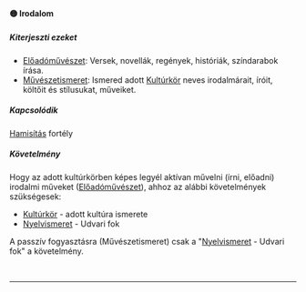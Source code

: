 #### 🟡 Irodalom

##### Kiterjeszti ezeket

- [Előadóművészet](../kepzettsegek.muveszeti/eloadomuveszet.md): Versek, novellák, regények, históriák, színdarabok írása.
- [Művészetismeret](../kepzettsegek.muveszeti/muveszetismeret.md): Ismered adott [Kultúrkör](../hatterek.kiemelt/kulturkor.md) neves irodalmárait, íróit, költőit és stílusukat, műveiket.

##### Kapcsolódik

[Hamisítás](../fortelyok.altalanos/hamisitas.md) fortély

##### Követelmény

Hogy az adott kultúrkörben képes legyél aktívan művelni (írni, előadni) irodalmi műveket ([Előadóművészet](../kepzettsegek.muveszeti/eloadomuveszet.md)), ahhoz az alábbi követelmények szükségesek:
- [Kultúrkör](../hatterek.kiemelt/kulturkor.md) - adott kultúra ismerete
- [Nyelvismeret](../hatterek.kiemelt/nyelvismeret.md) - Udvari fok

A passzív fogyasztásra (Művészetismeret) csak a  "[Nyelvismeret](../hatterek.kiemelt/nyelvismeret.md) - Udvari fok" a követelmény.

<br />

---
